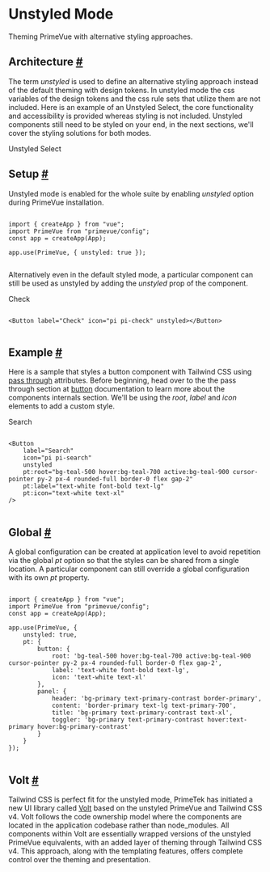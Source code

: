 # Unstyled Mode

Theming PrimeVue with alternative styling approaches.

## Architecture [#](https://primevue.org/theming/unstyled/#architecture)

The term *unstyled* is used to define an alternative styling approach instead of the default theming with design tokens. In unstyled mode the css variables of the design tokens and the css rule sets that utilize them are not included. Here is an example of an Unstyled Select, the core functionality and accessibility is provided whereas styling is not included. Unstyled components still need to be styled on your end, in the next sections, we'll cover the styling solutions for both modes.

Unstyled Select

## Setup [#](https://primevue.org/theming/unstyled/#setup)

Unstyled mode is enabled for the whole suite by enabling *unstyled* option during PrimeVue installation.

```

import { createApp } from "vue";
import PrimeVue from "primevue/config";
const app = createApp(App);

app.use(PrimeVue, { unstyled: true });


```

Alternatively even in the default styled mode, a particular component can still be used as unstyled by adding the *unstyled* prop of the component.

Check

```

<Button label="Check" icon="pi pi-check" unstyled></Button>


```

## Example [#](https://primevue.org/theming/unstyled/#example)

Here is a sample that styles a button component with Tailwind CSS using [pass through](https://primevue.org/passthrough) attributes. Before beginning, head over to the the pass through section at [button](https://primevue.org/button) documentation to learn more about the components internals section. We'll be using the *root*, *label* and *icon* elements to add a custom style.

Search

```

<Button
    label="Search"
    icon="pi pi-search"
    unstyled
    pt:root="bg-teal-500 hover:bg-teal-700 active:bg-teal-900 cursor-pointer py-2 px-4 rounded-full border-0 flex gap-2"
    pt:label="text-white font-bold text-lg"
    pt:icon="text-white text-xl"
/>


```

## Global [#](https://primevue.org/theming/unstyled/#global)

A global configuration can be created at application level to avoid repetition via the global *pt* option so that the styles can be shared from a single location. A particular component can still override a global configuration with its own *pt* property.

```

import { createApp } from "vue";
import PrimeVue from "primevue/config";
const app = createApp(App);

app.use(PrimeVue, {
    unstyled: true,
    pt: {
        button: {
            root: 'bg-teal-500 hover:bg-teal-700 active:bg-teal-900 cursor-pointer py-2 px-4 rounded-full border-0 flex gap-2',
            label: 'text-white font-bold text-lg',
            icon: 'text-white text-xl'
        },
        panel: {
            header: 'bg-primary text-primary-contrast border-primary',
            content: 'border-primary text-lg text-primary-700',
            title: 'bg-primary text-primary-contrast text-xl',
            toggler: 'bg-primary text-primary-contrast hover:text-primary hover:bg-primary-contrast'
        }
    }
});


```

## Volt [#](https://primevue.org/theming/unstyled/#volt)

Tailwind CSS is perfect fit for the unstyled mode, PrimeTek has initiated a new UI library called [Volt](https://volt.primevue.org) based on the unstyled PrimeVue and Tailwind CSS v4. Volt follows the code ownership model where the components are located in the application codebase rather than node\_modules. All components within Volt are essentially wrapped versions of the unstyled PrimeVue equivalents, with an added layer of theming through Tailwind CSS v4. This approach, along with the templating features, offers complete control over the theming and presentation.